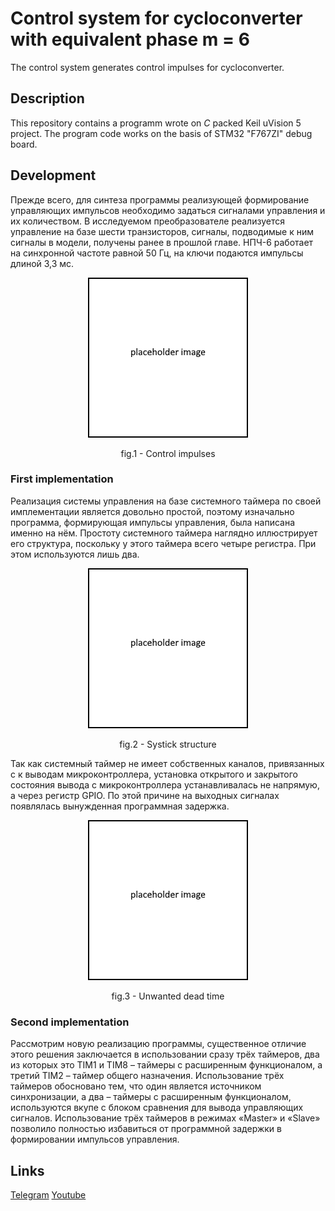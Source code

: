 # Control system for cycloconverter with equivalent phase m = 6

The control system generates control impulses for cycloconverter.

## Description

This repository contains a programm wrote on *C* packed Keil uVision 5 project. The program code works on the basis of STM32 "F767ZI" debug board.

## Development

Прежде всего, для синтеза программы реализующей формирование управляющих импульсов необходимо задаться сигналами 
управления и их количеством. В исследуемом преобразователе реализуется управление на базе шести транзисторов, сигналы, 
подводимые к ним сигналы в модели, получены ранее в прошлой главе. НПЧ-6 работает на синхронной частоте равной 50 Гц, 
на ключи подаются импульсы длиной 3,3 мс. 

<p align="center"><img src="/GithubMedia/Placeholder.PNG" alt="Control impulses"></p>
<p align="center">fig.1 - Control impulses</p>

### First implementation

Реализация системы управления на базе системного таймера по своей имплементации является довольно простой, 
поэтому изначально программа, формирующая импульсы управления, была написана именно на нём. Простоту системного 
таймера наглядно иллюстрирует его структура, поскольку у этого таймера всего четыре регистра. При этом используются лишь два.

<p align="center"><img src="/GithubMedia/Placeholder.PNG" alt="Systick structure"></p>
<p align="center">fig.2 - Systick structure</p>

Так как системный таймер не имеет собственных каналов, привязанных с к выводам микроконтроллера, установка открытого и закрытого 
состояния вывода с микроконтроллера устанавливалась не напрямую, а через регистр GPIO. По этой причине на выходных сигналах 
появлялась вынужденная программная задержка. 

<p align="center"><img src="/GithubMedia/Placeholder.PNG" alt="Unwanted dead time"></p>
<p align="center">fig.3 - Unwanted dead time</p>

### Second implementation

Рассмотрим новую реализацию программы, существенное отличие этого решения заключается в использовании сразу трёх таймеров, 
два из которых это TIM1 и TIM8 – таймеры с расширенным функционалом, а третий TIM2 – таймер общего назначения. 
Использование трёх таймеров обосновано тем, что один является источником синхронизации, а два – таймеры с расширенным функционалом, 
используются вкупе с блоком сравнения для вывода управляющих сигналов.
Использование трёх таймеров в режимах «Master» и «Slave» позволило полностью избавиться от программной задержки в формировании импульсов управления.


## Links

[Telegram] [Youtube]

[Youtube]: https://www.youtube.com/channel/UC3kV-wnqBE3Y2tdtdSrjvGQ
[Telegram]: https://t.me/exeersitus


